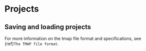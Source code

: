 # Projects

## Saving and loading projects

<!-- TODO -->

For more information on the tmap file format and specifications, see {ref}`The TMAP file format`.